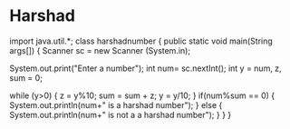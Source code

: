 # Harshad
import java.util.*;
class harshadnumber
{
 public static void main(String args[])
{
Scanner sc = new Scanner (System.in);

System.out.print("Enter a number");
 int num= sc.nextInt();
 int y = num, z, sum = 0;

 while (y>0)  {
z = y%10;
sum = sum + z;
 y = y/10;
 }
 if(num%sum == 0)
 {
     System.out.println(num+" is a harshad number"); 
 }
     else
     {
         System.out.println(num+" is not a a harshad number");
     }
}
}
